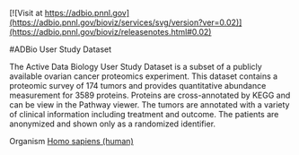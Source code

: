 <!------------------------------------------------------------------------------>
<!--NOTES: all the comments are auto-generated. please refer to the tutorial for readme editing at https://adbio.pnnl.gov/tutorial.xxxx-->
<!--adbio-version-->
[![Visit at https://adbio.pnnl.gov](https://adbio.pnnl.gov/bioviz/services/svg/version?ver=0.02)](https://adbio.pnnl.gov/bioviz/releasenotes.html#0.02)
<!--adbio-title-->
#ADBio User Study Dataset
<!--adbio-description-->
The Active Data Biology User Study Dataset is a subset of a publicly available ovarian cancer proteomics experiment. This dataset contains a proteomic survey of 174 tumors and provides quantitative abundance measurement for 3589 proteins. Proteins are cross-annotated by KEGG and can be view in the Pathway viewer. The tumors are annotated with a variety of clinical information including treatment and outcome. The patients are anonymized and shown only as a randomized identifier.
<!--adbio-funding-->
<!--adbio-publication-->
<!--adbio-organism-->
Organism [Homo sapiens (human)](http://www.genome.jp/kegg-bin/show_organism?org=hsa)
<!------------------------------------------------------------------------------>
<!--you can add any other information here-->
